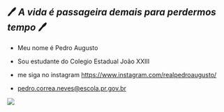 ## 🖊️ _A vida é passageira demais para perdermos tempo_  🖊️

  - Meu nome é Pedro Augusto

  - Sou estudante do Colegio Estadual João XXIII

  - me siga no instagram https://www.instagram.com/realpedroaugusto/

  - pedro.correa.neves@escola.pr.gov.br

![](https://media1.tenor.com/m/0otgL6RVimAAAAAC/shrek-meme-shrek-hmm.gif)
